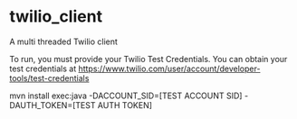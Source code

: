 twilio_client
=============

A multi threaded Twilio client

To run, you must provide your Twilio Test Credentials.  You can obtain your test credentials at https://www.twilio.com/user/account/developer-tools/test-credentials

mvn install exec:java -DACCOUNT_SID=[TEST ACCOUNT SID] -DAUTH_TOKEN=[TEST AUTH TOKEN]
